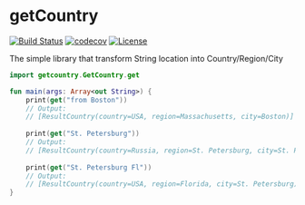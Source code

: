 # getCountry 
[![Build Status](https://travis-ci.org/getcoderio/getCountry.svg?branch=master)](https://travis-ci.org/getcoderio/getCountry)
[![codecov](https://codecov.io/gh/getcoderio/getCountry/branch/master/graph/badge.svg)](https://codecov.io/gh/getcoderio/getCountry)
[![License](https://img.shields.io/github/license/getcoderio/getCountry.svg)](https://github.com/getcoderio/getCountry/blob/master/LICENSE)

The simple library that transform String location into Country/Region/City


```kotlin
import getcountry.GetCountry.get

fun main(args: Array<out String>) {
    print(get("from Boston"))
    // Output:
    // [ResultCountry(country=USA, region=Massachusetts, city=Boston)]
    
    print(get("St. Petersburg"))
    // Output:
    // [ResultCountry(country=Russia, region=St. Petersburg, city=St. Petersburg), ResultCountry(country=USA, region=Florida, city=St. Petersburg)]
    
    print(get("St. Petersburg Fl"))
    // Output:
    // [ResultCountry(country=USA, region=Florida, city=St. Petersburg)]
}
```